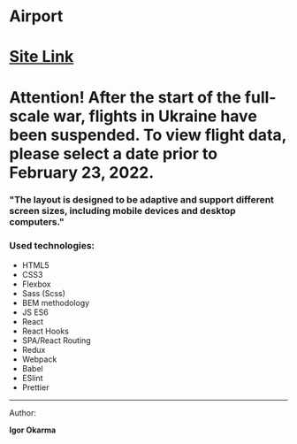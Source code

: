 # Airport

<h1> <a href='https://astounding-conkies-24195b.netlify.app'>Site Link</a> </h1>

# Attention! After the start of the full-scale war, flights in Ukraine have been suspended. To view flight data, please select a date prior to February 23, 2022.

<h3>"The layout is designed to be adaptive and support different screen sizes, including mobile devices and desktop computers."<h3>

<h3>Used technologies:</h3>
<ul>
  <li>HTML5</li>
  <li>CSS3</li>  
  <li>Flexbox</li>  
  <li>Sass (Scss)</li>  
  <li>BEM methodology</li>   
  <li>JS ES6</li>
  <li>React</li>
  <li>React Hooks</li>
  <li>SPA/React Routing</li>
  <li>Redux</li>
  <li>Webpack</li>
  <li>Babel</li>
  <li>ESlint</li>
  <li>Prettier</li>
</ul>

<hr>

Author:

<b>Igor Okarma</b>
